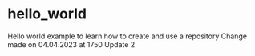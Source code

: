 # hello_world
Hello world example to learn how to create and use a repository
Change made on 04.04.2023 at 1750
Update 2